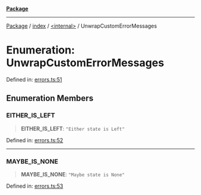 [**Package**](../../../README.md)

***

[Package](../../../modules.md) / [index](../../README.md) / [\<internal\>](../README.md) / UnwrapCustomErrorMessages

# Enumeration: UnwrapCustomErrorMessages

Defined in: [errors.ts:51](https://github.com/AlexXanderGrib/monads-io/blob/d65e47796764202dffd7314b61c2ea9cedbb26e8/src/errors.ts#L51)

## Enumeration Members

### EITHER\_IS\_LEFT

> **EITHER\_IS\_LEFT**: `"Either state is Left"`

Defined in: [errors.ts:52](https://github.com/AlexXanderGrib/monads-io/blob/d65e47796764202dffd7314b61c2ea9cedbb26e8/src/errors.ts#L52)

***

### MAYBE\_IS\_NONE

> **MAYBE\_IS\_NONE**: `"Maybe state is None"`

Defined in: [errors.ts:53](https://github.com/AlexXanderGrib/monads-io/blob/d65e47796764202dffd7314b61c2ea9cedbb26e8/src/errors.ts#L53)
